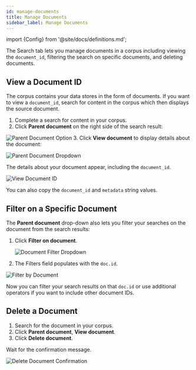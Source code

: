 ```yaml
---
id: manage-documents
title: Manage Documents
sidebar_label: Manage Documents
---
```


import {Config} from '@site/docs/definitions.md';

The Search tab lets you manage documents in a corpus including viewing 
the `document_id`, filtering the search on specific documents, and deleting 
documents.

## View a Document ID

The corpus contains your data stores in the form of documents. If you want to 
view a `document_id`, search for content in the corpus which then displays the 
source document. 

1. Complete a search for content in your corpus.
2. Click **Parent document** on the right side of the search
result:

  ![Parent Document Option](/img/parent_document.png)
3. Click **View document** to display details about the document:

  ![Parent Document Dropdown](/img/parent_document_dropdown.png)

  The details about your document appear, including the `document_id`. 

  ![View Document ID](/img/view_document_id.png)

  You can also copy the `document_id` and `metadata` string values.

## Filter on a Specific Document

The **Parent document** drop-down also lets you filter your searches on the 
document from the search results:



1. Click **Filter on document**.
   
   ![Document Filter Dropdown](/img/filter_by_document_dropdown.png)

2. The Filters field populates with the `doc.id`.

  ![Filter by Document](/img/doc_id_filter.png)

   Now you can filter your search results on that `doc.id` or use 
   additional operators if you want to include other document IDs. 

## Delete a Document

1. Search for the document in your corpus.
2. Click **Parent document**, **View document**.
3. Click **Delete document**.

  Wait for the confirmation message.

![Delete Document Confirmation](/img/delete_confirmation.png)